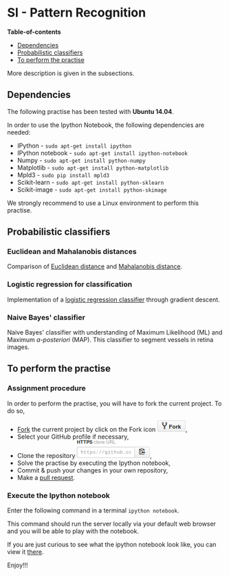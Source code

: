 # SI - Pattern Recognition

**Table-of-contents**

* [Dependencies](#dependencies)
* [Probabilistic classifiers](#probabilistic-classifiers)
* [To perform the practise](#to-perform-the-practise)

More description is given in the subsections.

## Dependencies

The following practise has been tested with **Ubuntu 14.04**.

In order to use the Ipython Notebook, the following dependencies are needed:

* IPython - `sudo apt-get install ipython`
* IPython notebook - `sudo apt-get install ipython-notebook`
* Numpy - `sudo apt-get install python-numpy`
* Matplotlib - `sudo apt-get install python-matplotlib`
* Mpld3 - `sudo pip install mpld3`
* Scikit-learn - `sudo apt-get install python-sklearn`
* Scikit-image - `sudo apt-get install python-skimage`

We strongly recommend to use a Linux environment to perform this practise.

## Probabilistic classifiers

### Euclidean and Mahalanobis distances

Comparison of [Euclidean distance](http://en.wikipedia.org/wiki/Euclidean_distance) and [Mahalanobis distance](http://en.wikipedia.org/wiki/Mahalanobis_distance).

### Logistic regression for classification

Implementation of a [logistic regression classifier](http://en.wikipedia.org/wiki/Logistic_regression) through gradient descent.

### Naive Bayes' classifier

Naive Bayes' classifier with understanding of Maximum Likelihood (ML) and Maximum *a-posteriori* (MAP). This classifier to segment vessels in retina images.

## To perform the practise

### Assignment procedure

In order to perform the practise, you will have to fork the current project. To do so,

- [Fork](https://help.github.com/articles/fork-a-repo/) the current project by click on the Fork icon ![Do not fine the icon](./readme-images/fork-icon.png),
- Select your GitHub profile if necessary,
- Clone the repository ![Do not fine the icon](./readme-images/git-clone.png),
- Solve the practise by executing the Ipython notebook,
- Commit & push your changes in your own repository,
- Make a [pull request](https://help.github.com/articles/using-pull-requests/).

### Execute the Ipython notebook

Enter the following command in a terminal `ipython notebook`.

This command should run the server locally via your default web browser and you will be able to play with the notebook.

If you are just curious to see what the ipython notebook look like, you can view it [there](http://nbviewer.ipython.org/github/glemaitre/B31XI-SI-Clustering/blob/master/03-clustering.ipynb).

Enjoy!!!

